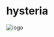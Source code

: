 # hysteria
![logo](https://user-images.githubusercontent.com/73446397/109438658-c8e43900-79df-11eb-963c-29328b84b577.png)
